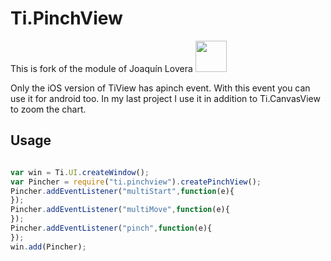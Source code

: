# Ti.PinchView

This is fork of the module of Joaquín Lovera <img src="https://avatars3.githubusercontent.com/u/4253527?s=460&v=4" width=50 />

Only the iOS version of TiView has apinch event. With this event you can use it for android too. In my last project I use it in addition to Ti.CanvasView to zoom the chart.

## Usage

```javascript

var win = Ti.UI.createWindow();
var Pincher = require("ti.pinchview").createPinchView();
Pincher.addEventListener("multiStart",function(e){
});
Pincher.addEventListener("multiMove",function(e){
});
Pincher.addEventListener("pinch",function(e){
});
win.add(Pincher);


```
